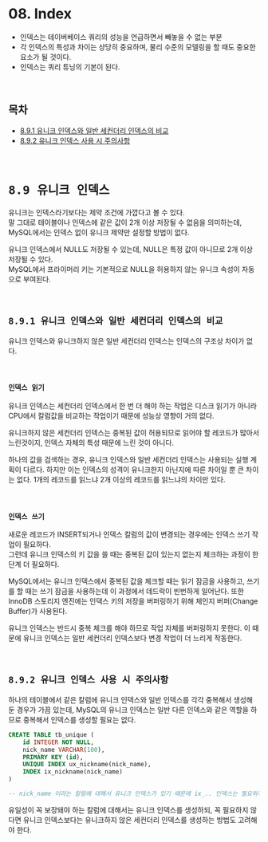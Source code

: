 # 08. Index

- 인덱스는 테이버베이스 쿼리의 성능을 언급하면서 빼놓을 수 없는 부분
- 각 인덱스의 특성과 차이는 상당히 중요하며, 물리 수준의 모델링을 할 때도 중요한 요소가 될 것이다.
- 인덱스는 쿼리 튜닝의 기본이 된다.

<br/>

## **목차**
- [8.9.1 유니크 인덱스와 일반 세컨더리 인덱스의 비교](#1)
- [8.9.2 유니크 인덱스 사용 시 주의사항](#2)

<br/>

# **`8.9 유니크 인덱스`**

유니크는 인덱스라기보다는 제약 조건에 가깝다고 볼 수 있다.  
말 그대로 테이블이나 인덱스에 같은 값이 2개 이상 저장될 수 없음을 의미하는데, MySQL에서는 인덱스 없이 유니크 제약만 설정할 방법이 없다.

유니크 인덱스에서 NULL도 저장될 수 있는데, NULL은 특정 값이 아니므로 2개 이상 저장될 수 있다.  
MySQL에서 프라이머리 키는 기본적으로 NULL을 허용하지 않는 유니크 속성이 자동으로 부여된다.

<br/>

## **`8.9.1 유니크 인덱스와 일반 세컨더리 인덱스의 비교`**<a id="1"></a>
유니크 인덱스와 유니크하지 않은 일반 세컨더리 인덱스는 인덱스의 구조상 차이가 없다.

<br/>

### `인덱스 읽기`

유니크 인덱스는 세컨더리 인덱스에서 한 번 더 해야 하는 작업은 디스크 읽기가 아니라 CPU에서 칼럼값을 비교하는 작업이기 때문에 성능상 영향이 거의 없다.  

유니크하지 않은 세컨더리 인덱스는 중복된 값이 허용되므로 읽어야 할 레코드가 많아서 느린것이지, 인덱스 자체의 특성 때문에 느린 것이 아니다.

하나의 값을 검색하는 경우, 유니크 인덱스와 일반 세컨더리 인덱스는 사용되는 실행 계획이 다르다. 하지만 이는 인덱스의 성격이 유니크한지 아닌지에 따른 차이일 뿐 큰 차이는 없다. 1개의 레코드를 읽느냐 2개 이상의 레코드를 읽느냐의 차이만 있다.

<br/>

### `인덱스 쓰기`

새로운 레코드가 INSERT되거나 인덱스 칼럼의 값이 변경되는 경우에는 인덱스 쓰기 작업이 필요하다.  
그런데 유니크 인덱스의 키 값을 쓸 때는 중복된 값이 있는지 없는지 체크하는 과정이 한 단계 더 필요하다.

MySQL에서는 유니크 인덱스에서 중복된 값을 체크할 때는 읽기 잠금을 사용하고, 쓰기를 할 때는 쓰기 잠금을 사용하는데 이 과정에서 데드락이 빈번하게 일어난다. 또한 InnoDB 스토리지 엔진에는 인덱스 키의 저장을 버퍼링하기 위해 체인지 버퍼(Change Buffer)가 사용된다.

유니크 인덱스는 반드시 중복 체크를 해야 하므로 작업 자체를 버퍼링하지 못한다. 이 때문에 유니크 인덱스는 일반 세컨더리 인덱스보다 변경 작업이 더 느리게 작동한다.

<br/>

## **`8.9.2 유니크 인덱스 사용 시 주의사항`**<a id="2"></a>

하나의 테이블에서 같은 칼럼에 유니크 인덱스와 일반 인덱스를 각각 중복해서 생성해 둔 경우가 가끔 있는데, MySQL의 유니크 인덱스는 일반 다른 인덱스와 같은 역할을 하므로 중복해서 인덱스를 생성할 필요는 없다.

```SQL
CREATE TABLE tb_unique (
    id INTEGER NOT NULL,
    nick_name VARCHAR(100),
    PRIMARY KEY (id),
    UNIQUE INDEX ux_nickname(nick_name),
    INDEX ix_nickname(nick_name)
)

-- nick_name 이라는 칼럼에 대해서 유니크 인덱스가 있기 때문에 ix_.. 인덱스는 필요하지 않다.
```

유일성이 꼭 보장돼야 하는 칼럼에 대해서는 유니크 인덱스를 생성하되, 꼭 필요하지 않다면 유니크 인덱스보다는 유니크하지 않은 세컨더리 인덱스를 생성하는 방법도 고려해야 한다.